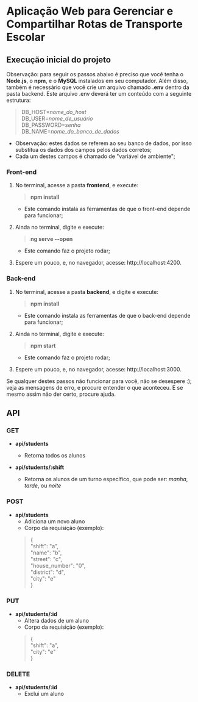 # Aplicação Web para Gerenciar e Compartilhar Rotas de Transporte Escolar

## Execução inicial do projeto

Observação: para seguir os passos abaixo é preciso que você tenha o **Node.js**, o **npm**, e o **MySQL** instalados em seu computador. Além disso, também é necessário que você crie um arquivo chamado **.env** dentro da pasta backend. Este arquivo .env deverá ter um conteúdo com a seguinte estrutura:
>   DB_HOST=*nome_do_host*  
    DB_USER=*nome_de_usuário*  
    DB_PASSWORD=*senha*  
    DB_NAME=*nome_do_banco_de_dados*  
- Observação: estes dados se referem ao seu banco de dados, por isso substitua os dados dos campos pelos dados corretos;
- Cada um destes campos é chamado de "variável de ambiente";

### Front-end

1. No terminal, acesse a pasta **frontend**, e execute:
    > **npm install**
    - Este comando instala as ferramentas de que o front-end depende para funcionar;

2. Ainda no terminal, digite e execute:
    > **ng serve --open**
    - Este comando faz o projeto rodar;

2. Espere um pouco, e, no navegador, acesse: http://localhost:4200.


### Back-end

1. No terminal, acesse a pasta **backend**, e digite e execute:
    > **npm install**
    - Este comando instala as ferramentas de que o back-end depende para funcionar;

2. Ainda no terminal, digite e execute:
    > **npm start**
    - Este comando faz o projeto rodar; 

3. Espere um pouco, e, no navegador, acesse: http://localhost:3000.



Se qualquer destes passos não funcionar para você, não se desespere :); veja as mensagens de erro, e procure entender o que aconteceu. E se mesmo assim não der certo, procure ajuda.


## API

### GET

- **api/students**
    - Retorna todos os alunos

- **api/students/:shift**
    - Retorna os alunos de um turno específico, que pode ser: *manha*, *tarde*, ou *noite*

### POST

- **api/students**
    - Adiciona um novo aluno
    - Corpo da requisição (exemplo):
    > {  
        "shift": "a",  
        "name": "b",  
        "street": "c",  
        "house_number": "0",  
        "district": "d",  
        "city": "e"  
      }

### PUT

- **api/students/:id**
    - Altera dados de um aluno
    - Corpo da requisição (exemplo):
    > {  
        "shift": "a",  
        "city": "e"  
      }

### DELETE

- **api/students/:id**
    - Exclui um aluno



